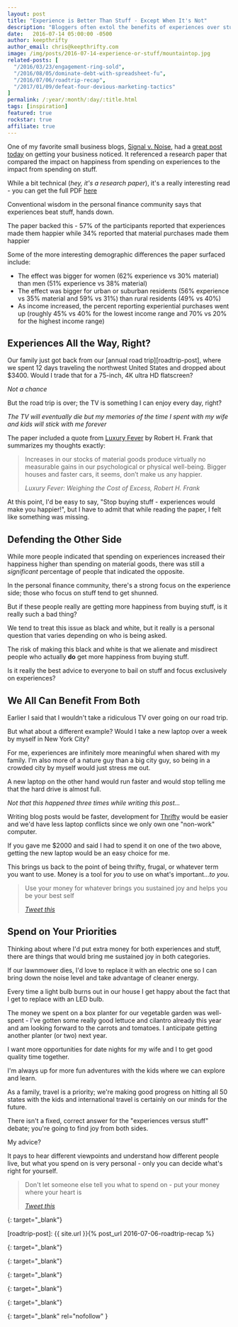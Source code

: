 ```yaml
---
layout: post
title: "Experience is Better Than Stuff - Except When It's Not"
description: "Bloggers often extol the benefits of experiences over stuff but sometimes stuff is better"
date:   2016-07-14 05:00:00 -0500
author: keepthrifty
author_email: chris@keepthrifty.com
image: /img/posts/2016-07-14-experience-or-stuff/mountaintop.jpg
related-posts: [
  "/2016/03/23/engagement-ring-sold",
  "/2016/08/05/dominate-debt-with-spreadsheet-fu",
  "/2016/07/06/roadtrip-recap",
  "/2017/01/09/defeat-four-devious-marketing-tactics"
]
permalink: /:year/:month/:day/:title.html
tags: [inspiration]
featured: true
rockstar: true
affiliate: true
---
```


One of my favorite small business blogs, [Signal v. Noise][signalvnoise], had a [great post today][gruen-transfer] on getting your business noticed. It referenced a research paper that compared the impact on happiness from spending on experiences to the impact from spending on stuff.

While a bit technical (_hey, it's a research paper_), it's a really interesting read - you can get the full PDF [here][research-paper-pdf]

Conventional wisdom in the personal finance community says that experiences beat stuff, hands down.

The paper backed this - 57% of the participants reported that experiences made them happier while 34% reported that material purchases made them happier

Some of the more interesting demographic differences the paper surfaced include:

- The effect was bigger for women (62% experience vs 30% material) than men (51% experience vs 38% material)
- The effect was bigger for urban or suburban residents (56% experience vs 35% material and 59% vs 31%) than rural residents (49% vs 40%)
- As income increased, the percent reporting experiential purchases went up (roughly 45% vs 40% for the lowest income range and 70% vs 20% for the highest income range)

## Experiences All the Way, Right? #

Our family just got back from our [annual road trip][roadtrip-post], where we spent 12 days traveling the northwest United States and dropped about $3400. Would I trade that for a 75-inch, 4K ultra HD flatscreen?

_Not a chance_

But the road trip is over; the TV is something I can enjoy every day, right?

_The TV will eventually die but my memories of the time I spent with my wife and kids will stick with me forever_

The paper included a quote from [Luxury Fever][luxury-fever] by Robert H. Frank that summarizes my thoughts exactly:

> Increases in our stocks of material goods produce virtually no measurable gains in our psychological or physical well-being. Bigger houses and faster cars, it seems, don’t make us any happier.
>
> <cite>Luxury Fever: Weighing the Cost of Excess, Robert H. Frank</cite>

At this point, I'd be easy to say, "Stop buying stuff - experiences would make you happier!", but I have to admit that while reading the paper, I felt like something was missing.

## Defending the Other Side #

While more people indicated that spending on experiences increased their happiness higher than spending on material goods, there was still a _significant_ percentage of people that indicated the opposite.

In the personal finance community, there's a strong focus on the experience side; those who focus on stuff tend to get shunned.

But if these people really are getting more happiness from buying stuff, is it really such a bad thing?

We tend to treat this issue as black and white, but it really is a personal question that varies depending on who is being asked.

The risk of making this black and white is that we alienate and misdirect people who actually __do__ get more happiness from buying stuff.

Is it really the best advice to everyone to bail on stuff and focus exclusively on experiences?

## We All Can Benefit From Both #

Earlier I said that I wouldn't take a ridiculous TV over going on our road trip.

But what about a different example? Would I take a new laptop over a week by myself in New York City?

For me, experiences are infinitely more meaningful when shared with my family. I'm also more of a nature guy than a big city guy, so being in a crowded city by myself would just stress me out.

A new laptop on the other hand would run faster and would stop telling me that the hard drive is almost full.

_Not that this happened three times while writing this post..._

Writing blog posts would be faster, development for [Thrifty][thrifty-link] would be easier and we'd have less laptop conflicts since we only own one "non-work" computer.

If you gave me $2000 and said I had to spend it on one of the two above, getting the new laptop would be an easy choice for me.

This brings us back to the point of being thrifty, frugal, or whatever term you want to use. Money is a tool for _you_ to use on what's important..._to you_.

> Use your money for whatever brings you sustained joy and helps you be your best self
>
> <cite>[Tweet this][tweet-quote-1]</cite>

## Spend on Your Priorities #

Thinking about where I'd put extra money for both experiences and stuff, there are things that would bring me sustained joy in both categories.

If our lawnmower dies, I'd love to replace it with an electric one so I can bring down the noise level and take advantage of cleaner energy.

Every time a light bulb burns out in our house I get happy about the fact that I get to replace with an LED bulb.

The money we spent on a box planter for our vegetable garden was well-spent - I've gotten some really good lettuce and cilantro already this year and am looking forward to the carrots and tomatoes. I anticipate getting another planter (or two) next year.

I want more opportunities for date nights for my wife and I to get good quality time together.

I'm always up for more fun adventures with the kids where we can explore and learn.

As a family, travel is a priority; we're making good progress on hitting all 50 states with the kids and international travel is certainly on our minds for the future.

There isn't a fixed, correct answer for the "experiences versus stuff" debate; you're going to find joy from both sides.

My advice?

It pays to hear different viewpoints and understand how different people live, but what you spend on is very personal - only you can decide what's right for yourself.

> Don't let someone else tell you what to spend on - put your money where your heart is
>
> <cite>[Tweet this][tweet-quote-2]</cite>


[thrifty-link]: http://tools.keepthrifty.com
{: target="_blank"}

[roadtrip-post]: {{ site.url }}{% post_url 2016-07-06-roadtrip-recap %}

[gruen-transfer]: https://m.signalvnoise.com/the-gruen-transfer-getting-your-business-noticed-6b0c526bac5d#.h5lvxsj7i
{: target="_blank"}

[signalvnoise]: https://m.signalvnoise.com
{: target="_blank"}

[tweet-quote-1]: https://twitter.com/intent/tweet?text=Use%20your%20money%20for%20whatever%20brings%20you%20sustained%20joy%20and%20helps%20you%20be%20your%20best%20self%20https%3A%2F%2Fwww.keepthrifty.com%2F2016%2F07%2F14%2Fexperience-or-stuff.html%20via%20%40keepthrifty
{: target="_blank"}

[tweet-quote-2]: https://twitter.com/intent/tweet?text=Don%27t%20let%20someone%20else%20tell%20you%20what%20to%20spend%20on%20-%20put%20your%20money%20where%20your%20heart%20is%20https%3A%2F%2Fwww.keepthrifty.com%2F2016%2F07%2F14%2Fexperience-or-stuff.html%20via%20%40keepthrifty
{: target="_blank"}

[research-paper-pdf]: http://psych.colorado.edu/~vanboven/research/publications/vb_gilo_2003.pdf
{: target="_blank"}

[luxury-fever]: http://amzn.to/29SXEjn
{: target="_blank" rel="nofollow" }
